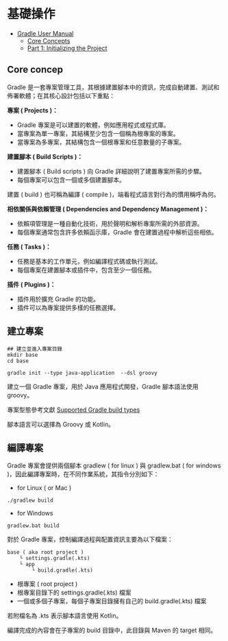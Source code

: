 # 基礎操作

+ [Gradle User Manual](https://docs.gradle.org/current/userguide/userguide.html)
    - [Core Concepts](https://docs.gradle.org/current/userguide/gradle_basics.html#gradle)
    - [Part 1: Initializing the Project](https://docs.gradle.org/current/userguide/part1_gradle_init.html#part1_begin)

## Core concep

Gradle 是一套專案管理工具，其根據建置腳本中的資訊，完成自動建置、測試和佈署軟體；在其核心設計包括以下重點：

**專案 ( Projects )：**
+ Gradle 專案是可以建置的軟體，例如應用程式或程式庫。
+ 當專案為單一專案，其結構至少包含一個稱為根專案的專案。
+ 當專案為多專案，其結構包含一個根專案和任意數量的子專案。

**建置腳本 ( Build Scripts )：**
+ 建置腳本 ( Build scripts ) 向 Gradle 詳細說明了建置專案所需的步驟。
+ 每個專案可以包含一個或多個建置腳本。

建置 ( build ) 也可稱為編譯 ( compile )，端看程式語言對行為的慣用稱呼為何。

**相依關係與依賴管理 ( Dependencies and Dependency Management )：**
+ 依賴項管理是一種自動化技術，用於聲明和解析專案所需的外部資源。
+ 每個專案通常包含許多依賴函示庫，Gradle 會在建置過程中解析這些相依。

**任務 ( Tasks )：**
+ 任務是基本的工作單元，例如編譯程式碼或執行測試。
+ 每個專案在建置腳本或插件中，包含至少一個任務。

**插件 ( Plugins )：**
+ 插件用於擴充 Gradle 的功能。
+ 插件可以為專案提供多樣的任務選擇。

## 建立專案

```
## 建立並進入專案目錄
mkdir base
cd base
```

```
gradle init --type java-application  --dsl groovy
```

建立一個 Gradle 專案，用於 Java 應用程式開發，Gradle 腳本語法使用 groovy。

專案型態參考文獻 [Supported Gradle build types](https://docs.gradle.org/current/userguide/build_init_plugin.html#supported_gradle_build_types)

腳本語言可以選擇為 Groovy 或 Kotlin。

## 編譯專案

Gradle 專案會提供兩個腳本 gradlew ( for linux ) 與 gradlew.bat ( for windows )，因此編譯專案時，在不同作業系統，其指令分別如下：

+ for Linux ( or Mac )
```
./gradlew build
```
+ for Windows
```
gradlew.bat build
```

對於 Gradle 專案，控制編譯過程與配置資訊主要為以下檔案：

```
base ( aka root project )
    └ settings.gradle(.kts)
    └ app
        └ build.gradle(.kts)
```

+ 根專案 ( root project )
+ 根專案目錄下的 settings.gradle(.kts) 檔案
+ 一個或多個子專案，每個子專案目錄擁有自己的 build.gradle(.kts) 檔案

若附檔名為 .kts 表示腳本語言使用 Kotlin。

編譯完成的內容會在子專案的 build 目錄中，此目錄與 Maven 的 target 相同。
